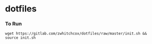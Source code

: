 # dotfiles

### To Run
`
wget https://gitlab.com/zwhitchcox/dotfiles/raw/master/init.sh && source init.sh
`
